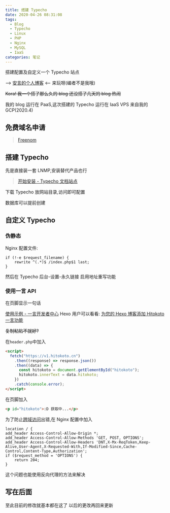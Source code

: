 ```yaml
---
title: 搭建 Typecho
date: 2020-04-26 08:31:08
tags:
  - Blog
  - Typecho
  - Linux
  - PHP
  - Nginx
  - MySQL
  - IaaS
categories: 笔记
---
```


搭建配置及自定义一个 Typecho 站点

<!-- more -->

--> [安言的个人博客](https://anyan.ml) <--
来玩呀(编者不是我哦)

~~Kora! 我一个搭了那么久的 blog 还没搭了几天的 blog 热闹~~

我的 blog 运行在 PaaS,这次搭建的 Typecho 运行在 IaaS
VPS 来自我的 GCP(2020.4)

## 免费域名申请

> [Freenom](https://www.freenom.com)

## 搭建 Typecho

先是直接装一套 LNMP,安装替代产品也行

> [开始安装 - Typecho 文档站点](http://docs.typecho.org/install)

下载 Typecho 放网站目录,访问即可配置

数据库可以提前创建

## 自定义 Typecho

### 伪静态

Nginx 配置文件:

```nginx
if (!-e $request_filename) {
    rewrite ^(.*)$ /index.php$1 last;
}
```

然后在 Typecho 后台-设置-永久链接
启用地址重写功能

### 使用一言 API

在页脚显示一句话

[使用示例 - 一言开发者中心](https://developer.hitokoto.cn/sentence/)
Hexo 用户可以看看: [为您的 Hexo 博客添加 Hitokoto 一言功能](https://blog.bill.moe/add-hitokoto/)

~~复制粘贴不就好?~~

在`header.php`中加入

```html
<script>
  fetch("https://v1.hitokoto.cn")
    .then((response) => response.json())
    .then((data) => {
      const hitokoto = document.getElementById("hitokoto");
      hitokoto.innerText = data.hitokoto;
    })
    .catch(console.error);
</script>
```

在页脚加入

```html
<p id="hitokoto">:D 获取中...</p>
```

为了防止[跨域访问](https://developer.mozilla.org/zh-CN/docs/Web/HTTP/Access_control_CORS)出错,在 Nginx 配置中加入

```nginx
location / {
add_header Access-Control-Allow-Origin *;
add_header Access-Control-Allow-Methods 'GET, POST, OPTIONS';
add_header Access-Control-Allow-Headers 'DNT,X-Mx-ReqToken,Keep-Alive,User-Agent,X-Requested-With,If-Modified-Since,Cache-Control,Content-Type,Authorization';
if ($request_method = 'OPTIONS') {
    return 204;
}
```

这个问题也能使用反向代理的方法来解决

## 写在后面

至此目前的修改就基本都在这了
以后的更改再回来更新
